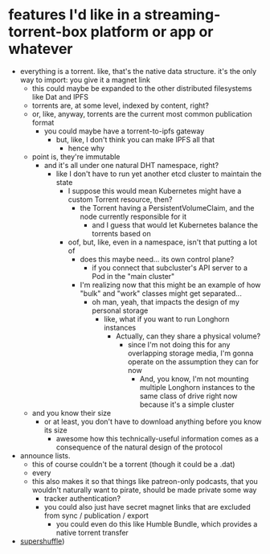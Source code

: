 # features I'd like in a streaming-torrent-box platform or app or whatever

- everything is a torrent. like, that's the native data structure. it's the only way to import: you give it a magnet link
  - this could maybe be expanded to the other distributed filesystems like Dat and IPFS
  - torrents are, at some level, indexed by content, right?
  - or, like, anyway, torrents are the current most common publication format
    - you could maybe have a torrent-to-ipfs gateway
      - but, like, I don't think you can make IPFS all that
        - hence why
  - point is, they're immutable
    - and it's all under one natural DHT namespace, right?
      - like I don't have to run yet another etcd cluster to maintain the state
        - I suppose this would mean Kubernetes might have a custom Torrent resource, then?
          - the Torrent having a PersistentVolumeClaim, and the node currently responsible for it
            - and I guess that would let Kubernetes balance the torrents based on
        - oof, but, like, even in a namespace, isn't that putting a lot of
          - does this maybe need... its own control plane?
            - if you connect that subcluster's API server to a Pod in the "main cluster"
          - I'm realizing now that this might be an example of how "bulk" and "work" classes might get separated...
            - oh man, yeah, that impacts the design of my personal storage
              - like, what if you want to run Longhorn instances
                - Actually, can they share a physical volume?
                  - since I'm not doing this for any overlapping storage media, I'm gonna operate on the assumption they can for now
                    - And, you know, I'm not mounting multiple Longhorn instances to the same class of drive right now because it's a simple cluster
  - and you know their size
    - or at least, you don't have to download anything before you know its size
      - awesome how this technically-useful information comes as a consequence of the natural design of the protocol
- announce lists.
  - this of course couldn't be a torrent (though it could be a .dat)
  - every
  - this also makes it so that things like patreon-only podcasts, that you wouldn't naturally want to pirate, should be made private some way
    - tracker authentication?
    - you could also just have secret magnet links that are excluded from sync / publication / export
      - you could even do this like Humble Bundle, which provides a native torrent transfer
- [supershuffle](a2ef9dce-cf96-4773-aaba-b1c3e1fc7d8d.md))
